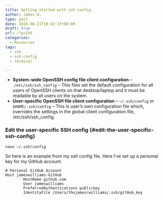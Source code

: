 ```yaml
---
title: Getting started with ssh config
author: James W.
type: post
date: 2018-08-21T10:42:37+00:00
draft: true
url: /?p=256
categories:
  - Resources
tags:
  - ssh
  - ssh-config
  - terminal

---
```

  * **System-wide OpenSSH config file client configuration** &#8211; `/etc/ssh/ssh_config` &#8211; This files set the default configuration for all users of OpenSSH clients on that desktop/laptop and it must be readable by all users on the system.
  * **User-specific OpenSSH file client configuration** &#8211; `~/.ssh/config` or `$HOME/.ssh/config` &#8211; This is user’s own configuration file which, overrides the settings in the global client configuration file, /etc/ssh/ssh_config.

### Edit the user-specific SSH config {#edit-the-user-specific-ssh-config}

`nano ~/.ssh/config`

So here is an example from my ssh config file. Here I&#8217;ve set up a personal key for my GitHub account.

    # Personal GitHub Account
    Host jameswilliams-GitHub
            HostName github.com
            User jameswilliams
            PreferredAuthentications publickey
            IdentityFile /Users/thejamesrwilliams/.ssh/gitHub_key